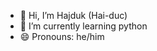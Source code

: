- 👋 Hi, I’m Hajduk (Hai-duc)
- 🌱 I’m currently learning python
- 😄 Pronouns: he/him

<!---
PomaszkiHajduk/PomaszkiHajduk is a ✨ special ✨ repository because its `README.md` (this file) appears on your GitHub profile.
You can click the Preview link to take a look at your changes.
--->
